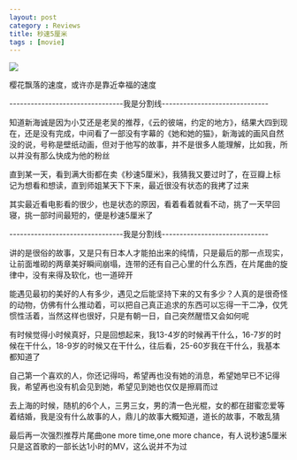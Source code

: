 ```yaml
---
layout: post
category : Reviews
title: 秒速5厘米
tags : [movie]
---
```

![](http://img3.douban.com/view/photo/photo/public/p1618600914.jpg)

樱花飘落的速度，或许亦是靠近幸福的速度

--------------------------------我是分割线------------------------------

知道新海诚是因为小艾还是老吴的推荐，《云的彼端，约定的地方》，结果大四到现在，还是没有完成，中间看了一部没有字幕的《她和她的猫》，新海诚的画风自然没的说，号称是壁纸动画，但对于他写的故事，并不是很多人能理解，比如我，所以并没有那么快成为他的粉丝

直到某一天，看到满大街都在卖《秒速5厘米》，我猜我又要过时了，在豆瓣上标记为想看和想读，直到师姐某天下下来，最近很没有状态的我拷了过来

其实最近看电影看的很少，也是状态的原因，看着看着就看不动，挑了一天早回寝，挑一部时间最短的，便是秒速5厘米了

--------------------------------我是分割线------------------------------

讲的是很俗的故事，又是只有日本人才能拍出来的纯情，只是最后的那一点现实，让前面堆砌的两章美好瞬间崩塌，连带的还有自己心里的什么东西，在片尾曲的旋律中，没有来得及软化，也一道碎开

能遇见最初的美好的人有多少，遇见之后能坚持下来的又有多少？人真的是很奇怪的动物，仿佛有什么推动着，可以把自己真正追求的东西可以忘得一干二净，仅凭惯性活着，当然这样也很好，只是有朝一日，自己突然醒悟又会如何呢

有时候觉得小时候真好，只是回想起来，我13-4岁的时候再干什么，16-7岁的时候在干什么，18-9岁的时候又在干什么，往后看，25-60岁我在干什么，我基本都知道了

自己第一个喜欢的人，你还记得吗，希望再也没有她的消息，希望她早已不记得我，希望再也没有机会见到她，希望见到她也仅仅是擦肩而过

去上海的时候，随机的6个人，三男三女，男的清一色光棍，女的都在甜蜜恋爱等着结婚，我是没有什么故事的人，鼎儿的故事大概知道，道长的故事，不敢乱猜

最后再一次强烈推荐片尾曲one more time,one more chance，有人说秒速5厘米只是这首歌的一部长达1小时的MV，这么说并不为过



